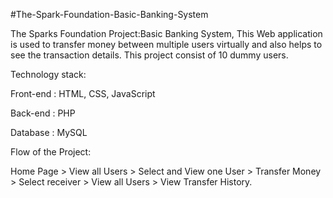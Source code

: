 #The-Spark-Foundation-Basic-Banking-System

The Sparks Foundation Project:Basic Banking System, This Web application is used to transfer money between multiple users virtually and also helps to see the transaction details. This project consist of 10 dummy users.

Technology stack:

Front-end : HTML, CSS, JavaScript

Back-end : PHP

Database : MySQL

Flow of the Project:

Home Page > View all Users > Select and View one User > Transfer Money > Select receiver > View all Users > View Transfer History.
